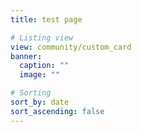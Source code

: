 ```yaml
---
title: test page

# Listing view
view: community/custom_card
banner:
  caption: ""
  image: ""

# Sorting
sort_by: date
sort_ascending: false
---
```

